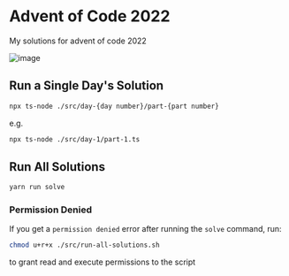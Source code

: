# Advent of Code 2022


My solutions for advent of code 2022

![image](https://user-images.githubusercontent.com/56086429/205502163-744b9504-4a19-4de2-8fc2-e8d6d23cdac9.png)


## Run a Single Day's Solution

```bash
npx ts-node ./src/day-{day number}/part-{part number}
```

e.g.

```bash
npx ts-node ./src/day-1/part-1.ts
```

## Run All Solutions

```bash
yarn run solve
```

### Permission Denied

If you get a `permission denied` error after running the `solve` command, run:

```bash
chmod u+r+x ./src/run-all-solutions.sh
```

to grant read and execute permissions to the script
